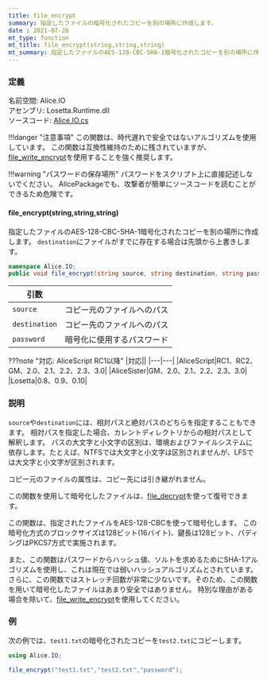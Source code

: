 ```yaml
---
title: file_encrypt
summary: 指定したファイルの暗号化されたコピーを別の場所に作成します。
date : 2021-07-28
mt_type: function
mt_title: file_encrypt(string,string,string)
mt_summary: 指定したファイルのAES-128-CBC-SHA-1暗号化されたコピーを別の場所に作成します。
---
```


### 定義
名前空間: Alice.IO<br/>
アセンブリ: Losetta.Runtime.dll<br/>
ソースコード: [Alice.IO.cs](https://github.com/WSOFT-Project/Losetta/blob/master/Losetta.Runtime/Alice.IO.cs)

!!!danger "注意事項"
    この関数は、時代遅れで安全ではないアルゴリズムを使用しています。
    この関数は互換性維持のために残されていますが、[file_write_encrypt](./file_write_encrypt.md)を使用することを強く推奨します。

!!!warning "パスワードの保存場所"
    パスワードをスクリプト上に直接記述しないでください。
    AlicePackageでも、攻撃者が簡単にソースコードを読むことができるため危険です。

#### file_encrypt(string,string,string)

指定したファイルのAES-128-CBC-SHA-1暗号化されたコピーを別の場所に作成します。
`destination`にファイルがすでに存在する場合は先頭から上書きします。

```cs title="AliceScript"
namespace Alice.IO;
public void file_encrypt(string source, string destination, string password);
```

|引数| |
|-|-|
|`source`|コピー元のファイルへのパス|
|`destination`|コピー先のファイルへのパス|
|`password`|暗号化に使用するパスワード|

???note "対応: AliceScript RC1以降"
    |対応||
    |---|---|
    |AliceScript|RC1、RC2、GM、2.0、2.1、2.2、2.3、3.0|
    |AliceSister|GM、2.0、2.1、2.2、2.3、3.0|
    |Losetta|0.8、0.9、0.10|

### 説明
`source`や`destination`には、相対パスと絶対パスのどちらを指定することもできます。
相対パスを指定した場合、カレントディレクトリからの相対パスとして解釈します。
パスの大文字と小文字の区別は、環境およびファイルシステムに依存します。たとえば、NTFSでは大文字と小文字は区別されませんが、LFSでは大文字と小文字が区別されます。

コピー元のファイルの属性は、コピー先には引き継がれません。

この関数を使用して暗号化したファイルは、[file_decrypt](./file_decrypt.md)を使って復号できます。

この関数は、指定されたファイルをAES-128-CBCを使って暗号化します。
この暗号化方式のブロックサイズは128ビット(16バイト)、鍵長は128ビット、パディングはPKCS7方式で実施されます。

また、この関数はパスワードからハッシュ値、ソルトを求めるためにSHA-1アルゴリズムを使用し、これは現在では弱いハッシュアルゴリズムとされています。さらに、この関数ではストレッチ回数が非常に少ないです。そのため、この関数を用いて暗号化したファイルはあまり安全ではありません。
特別な理由がある場合を除いて、[file_write_encrypt](./file_write_data.md)を使用してください。
### 例
次の例では、`test1.txt`の暗号化されたコピーを`test2.txt`にコピーします。

```cs title="AliceScript"
using Alice.IO;

file_encrypt("test1.txt","test2.txt","password");
```